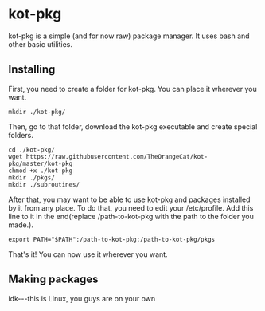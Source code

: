 # kot-pkg

kot-pkg is a simple (and for now raw) package manager. It uses bash and other basic utilities.

## Installing

First, you need to create a folder for kot-pkg. You can place it wherever you want.
```
mkdir ./kot-pkg/ 
```
Then, go to that folder, download the kot-pkg executable and create special folders.
```
cd ./kot-pkg/
wget https://raw.githubusercontent.com/TheOrangeCat/kot-pkg/master/kot-pkg
chmod +x ./kot-pkg
mkdir ./pkgs/
mkdir ./subroutines/
```
After that, you may want to be able to use kot-pkg and packages installed by it from any place. To do that, you need to
edit your /etc/profile. Add this line to it in the end(replace /path-to-kot-pkg with the path to the folder you made.).
```
export PATH="$PATH":/path-to-kot-pkg:/path-to-kot-pkg/pkgs
```
That's it! You can now use it wherever you want.

## Making packages
idk---this is Linux, you guys are on your own
